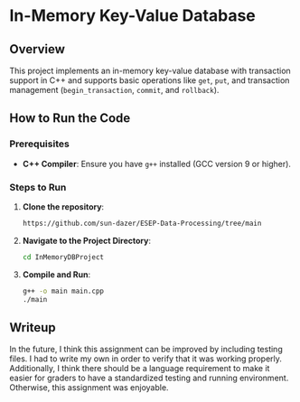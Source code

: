# In-Memory Key-Value Database 

## Overview

This project implements an in-memory key-value database with transaction support in C++ and supports basic operations like `get`, `put`, and transaction management (`begin_transaction`, `commit`, and `rollback`).

## How to Run the Code

### Prerequisites

- **C++ Compiler**: Ensure you have `g++` installed (GCC version 9 or higher).

### Steps to Run
1. **Clone the repository**:
    ```bash
   https://github.com/sun-dazer/ESEP-Data-Processing/tree/main

2. **Navigate to the Project Directory**:
   ```bash
   cd InMemoryDBProject
3. **Compile and Run**:
   ```bash
   g++ -o main main.cpp
   ./main

## Writeup
In the future, I think this assignment can be improved by including testing files. I had to write my own in order to verify that it was working properly. Additionally, I think there should be a language requirement to make it easier for graders to have a standardized testing and running environment. Otherwise, this assignment was enjoyable.
